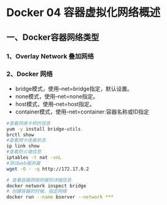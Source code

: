 # Docker 04 容器虚拟化网络概述

## 一、Docker容器网络类型

### 1、Overlay Network 叠加网络

### 2、Docker 网络

- bridge模式，使用–net=bridge指定，默认设置。
- none模式，使用–net=none指定。
- host模式，使用–net=host指定。
- container模式，使用–net=container:容器名称或ID指定

```Bash
#查看网络卡桥的信息
yum -y install bridge-utils
brctl show 
#查看网卡连接状态
ip link show 
#查看防火墙信息
iptables -t nat -vnL
#测试web服务器
wget -O - -q http://172.17.0.2

# 查看容器网络桥接的详细信息
docker network inspect bridge
# 创建容器的时候，指定网络
docker run --name bserver --network ***
```
